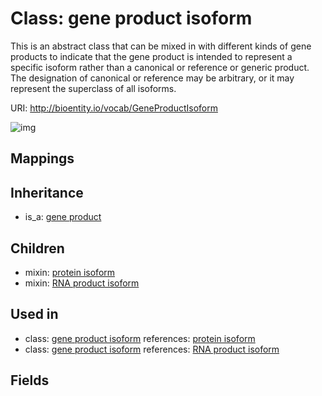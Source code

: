 # Class: gene product isoform


This is an abstract class that can be mixed in with different kinds of gene products to indicate that the gene product is intended to represent a specific isoform rather than a canonical or reference or generic product. The designation of canonical or reference may be arbitrary, or it may represent the superclass of all isoforms.

URI: http://bioentity.io/vocab/GeneProductIsoform

![img](http://yuml.me/diagram/nofunky/class/\[GeneProduct]^-\[GeneProductIsoform],%20)
## Mappings

## Inheritance

 *  is_a: [gene product](GeneProduct.md)
## Children

 *  mixin: [protein isoform](ProteinIsoform.md)
 *  mixin: [RNA product isoform](RnaProductIsoform.md)
## Used in

 *  class: [gene product isoform](GeneProductIsoform.md) references: [protein isoform](ProteinIsoform.md)
 *  class: [gene product isoform](GeneProductIsoform.md) references: [RNA product isoform](RnaProductIsoform.md)
## Fields

